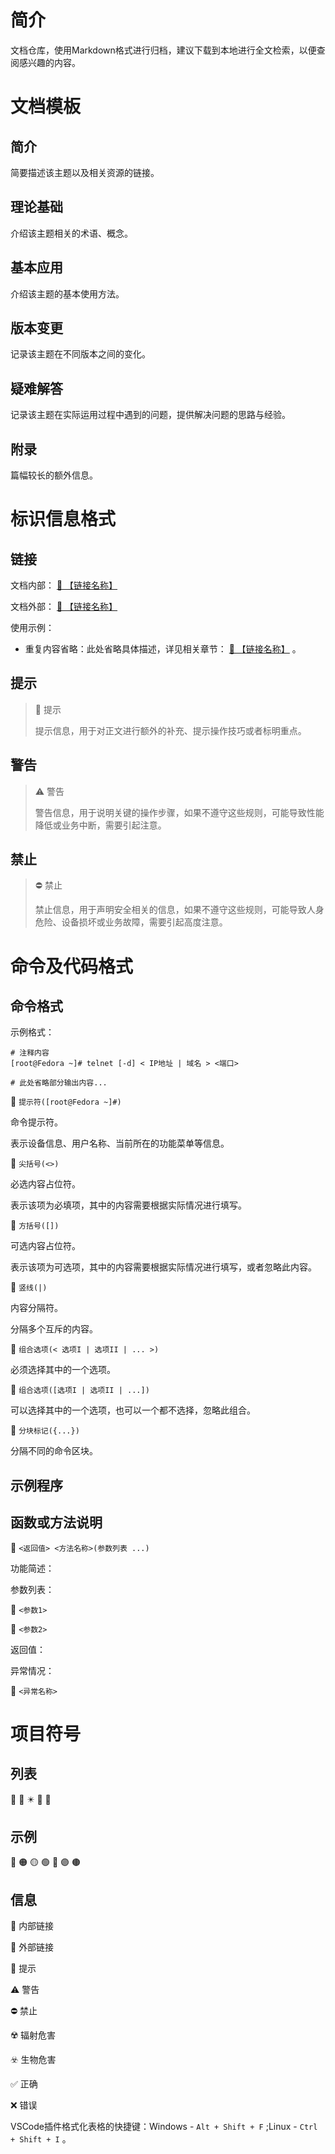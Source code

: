 # 简介
文档仓库，使用Markdown格式进行归档，建议下载到本地进行全文检索，以便查阅感兴趣的内容。


# 文档模板
## 简介
简要描述该主题以及相关资源的链接。

<!-- Hide

本章内容的前置知识可以参考以下链接：

- [🧭 【链接名称】](【链接地址】)
- [🧭 【链接名称】](【链接地址】)

本章示例工程详见以下链接：

- [🔗 【链接名称】](【链接地址】)
- [🔗 【链接名称】](【链接地址】)

-->

## 理论基础
介绍该主题相关的术语、概念。

## 基本应用
介绍该主题的基本使用方法。

## 版本变更
记录该主题在不同版本之间的变化。

<!-- Hide

# 版本变更
## 索引

<div align="center">

|       序号        |       版本       |       摘要       |
| :---------------: | :--------------: | :--------------: |
| [变更一](#变更一) | 此处填写【版本】 | 此处填写【摘要】 |

</div>

## 变更一
### 摘要
此处填写【摘要】。

### 详情
此处填写【详情】。

### 兼容方案
此处填写【兼容方案】。

-->

## 疑难解答
记录该主题在实际运用过程中遇到的问题，提供解决问题的思路与经验。

<!-- Hide

# 疑难解答
## 索引

<div align="center">

|       序号        |         摘要         |
| :---------------: | :------------------: |
| [案例一](#案例一) | 此处填写【问题描述】 |

</div>

## 案例一
### 问题描述
此处填写【问题描述】。

### 问题分析
此处填写【问题分析】。

### 解决方案
此处填写【解决方案】。

-->

## 附录
篇幅较长的额外信息。


# 标识信息格式
## 链接

文档内部： [🧭 【链接名称】](【链接地址】)

文档外部： [🔗 【链接名称】](【链接地址】)

使用示例：

- 重复内容省略：此处省略具体描述，详见相关章节： [🧭 【链接名称】](【链接地址】) 。

## 提示

> 🚩 提示
>
> 提示信息，用于对正文进行额外的补充、提示操作技巧或者标明重点。

## 警告

> ⚠️ 警告
>
> 警告信息，用于说明关键的操作步骤，如果不遵守这些规则，可能导致性能降低或业务中断，需要引起注意。

## 禁止

> ⛔ 禁止
>
> 禁止信息，用于声明安全相关的信息，如果不遵守这些规则，可能导致人身危险、设备损坏或业务故障，需要引起高度注意。


# 命令及代码格式
## 命令格式
示例格式：

```text
# 注释内容
[root@Fedora ~]# telnet [-d] < IP地址 | 域名 > <端口>

# 此处省略部分输出内容...
```

🔷 `提示符([root@Fedora ~]#)`

命令提示符。

表示设备信息、用户名称、当前所在的功能菜单等信息。

🔷 `尖括号(<>)`

必选内容占位符。

表示该项为必填项，其中的内容需要根据实际情况进行填写。

🔷 `方括号([])`

可选内容占位符。

表示该项为可选项，其中的内容需要根据实际情况进行填写，或者忽略此内容。

🔷 `竖线(|)`

内容分隔符。

分隔多个互斥的内容。

🔷 `组合选项(< 选项I | 选项II | ... >)`

必须选择其中的一个选项。

🔷 `组合选项([选项I | 选项II | ...])`

可以选择其中的一个选项，也可以一个都不选择，忽略此组合。

🔷 `分块标记({...})`

分隔不同的命令区块。

## 示例程序

<!-- Hide

🔴 示例一

在下文示例中，【此处填写示例背景】。

"<此处填写【文件名称】>":

```text
TODO 此处填写【代码内容】
```

上述内容也可以使用【第二语言】语言书写：

"<此处填写【文件名称】>":

```text
TODO 此处填写【代码内容】
```

此时运行示例程序，并查看控制台输出信息与界面外观：

```text
TODO 此处填写【运行结果】
```

根据上述输出内容可知：

TODO 此处填写【结果分析】

-->

## 函数或方法说明

🔶 `<返回值> <方法名称>(参数列表 ...)`

功能简述：

<!-- TODO 此处填写【功能简述】 -->

参数列表：

🔺 `<参数1>`

<!-- TODO 此处填写【参数说明】 -->

🔺 `<参数2>`

<!-- TODO 此处填写【参数说明】 -->

返回值：

<!-- TODO 此处填写【返回值说明】 -->

异常情况：

🔺 `<异常名称>`

<!-- TODO 此处填写【异常说明】 -->


# 项目符号
## 列表
🔷 🔶 ✴️ 🔺 🔻

## 示例
🔴 🟠 🟡 🟢 🔵 🟣 🟤

## 信息
🧭 内部链接

🔗 外部链接

🚩 提示

⚠️ 警告

⛔ 禁止

☢️ 辐射危害

☣️ 生物危害

✅ 正确

❌ 错误

VSCode插件格式化表格的快捷键：Windows - `Alt + Shift + F` ;Linux - `Ctrl + Shift + I` 。

<!-- Hide

# 提交命令
常用：

```text
msg=$(uuidgen | awk '{print toupper($0)}'); git add .; git commit -m "$msg"; git push;
```

完整：

```text
msg=$(uuidgen | awk '{print toupper($0)}'); git add .; git commit -m "$msg";git push github; git push private;
```

-->
